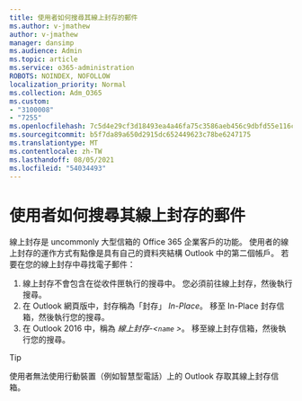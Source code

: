 ```yaml
---
title: 使用者如何搜尋其線上封存的郵件
ms.author: v-jmathew
author: v-jmathew
manager: dansimp
ms.audience: Admin
ms.topic: article
ms.service: o365-administration
ROBOTS: NOINDEX, NOFOLLOW
localization_priority: Normal
ms.collection: Adm_O365
ms.custom:
- "3100008"
- "7255"
ms.openlocfilehash: 7c5d4e29cf3d18493ea4a46fa75c3586aeb456c9dbfd55e116caa67b6cd11202
ms.sourcegitcommit: b5f7da89a650d2915dc652449623c78be6247175
ms.translationtype: MT
ms.contentlocale: zh-TW
ms.lasthandoff: 08/05/2021
ms.locfileid: "54034493"
---
```

# <a name="how-users-can-search-their-online-archive-for-messages"></a>使用者如何搜尋其線上封存的郵件

線上封存是 uncommonly 大型信箱的 Office 365 企業客戶的功能。 使用者的線上封存的運作方式有點像是具有自己的資料夾結構 Outlook 中的第二個帳戶。 若要在您的線上封存中尋找電子郵件：

1. 線上封存不會包含在從收件匣執行的搜尋中。 您必須前往線上封存，然後執行搜尋。
2. 在 Outlook 網頁版中，封存稱為「封存」 *In-Place*。 移至 In-Place 封存信箱，然後執行您的搜尋。
3. 在 Outlook 2016 中，稱為 *線上封存-<`name` >*。 移至線上封存信箱，然後執行您的搜尋。

> [!TIP]
> 使用者無法使用行動裝置（例如智慧型電話）上的 Outlook 存取其線上封存信箱。
